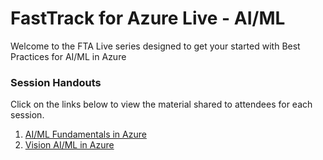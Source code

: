 # FastTrack for Azure Live - AI/ML

Welcome to the FTA Live series designed to get your started with Best Practices for AI/ML in Azure

### Session Handouts

Click on the links below to view the material shared to attendees for each session.

1. [AI/ML Fundamentals in Azure](./ml-fundamentals/welcome.md)
1. [Vision AI/ML in Azure](./vision-ai/welcome.md)